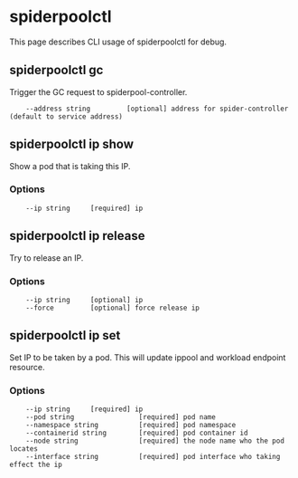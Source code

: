 # spiderpoolctl

This page describes CLI usage of spiderpoolctl for debug.

## spiderpoolctl gc

Trigger the GC request to spiderpool-controller.

```
    --address string         [optional] address for spider-controller (default to service address)
```

## spiderpoolctl ip show

Show a pod that is taking this IP.

### Options

```
    --ip string     [required] ip
```

## spiderpoolctl ip release

Try to release an IP.

### Options

```
    --ip string     [optional] ip
    --force         [optional] force release ip
```

## spiderpoolctl ip set

Set IP to be taken by a pod. This will update ippool and workload endpoint resource.

### Options

```
    --ip string     [required] ip
    --pod string                [required] pod name
    --namespace string          [required] pod namespace
    --containerid string        [required] pod container id
    --node string               [required] the node name who the pod locates
    --interface string          [required] pod interface who taking effect the ip
```
